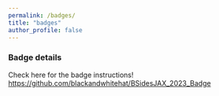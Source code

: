 ```yaml
---
permalink: /badges/
title: "badges"
author_profile: false
---
```

### Badge details

Check here for the badge instructions!
https://github.com/blackandwhitehat/BSidesJAX_2023_Badge
